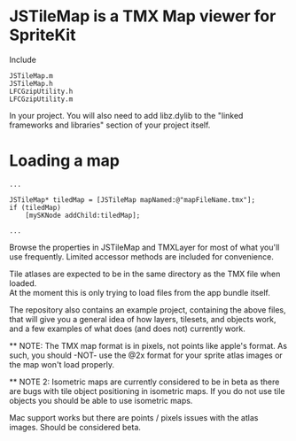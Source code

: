 JSTileMap is a TMX Map viewer for SpriteKit
=========

Include

	JSTileMap.m
	JSTileMap.h
	LFCGzipUtility.h
	LFCGzipUtility.m

In your project.  You will also need to add libz.dylib to the "linked
frameworks and libraries" section of your project itself.

Loading a map
=========

	...
	
	JSTileMap* tiledMap = [JSTileMap mapNamed:@"mapFileName.tmx"];
	if (tiledMap)
		[mySKNode addChild:tiledMap];
		
	...

Browse the properties in JSTileMap and TMXLayer for most of what you'll use 
frequently.  Limited accessor methods are included for convenience.

Tile atlases are expected to be in the same directory as the TMX file when loaded.  
At the moment this is only trying to load files from the app bundle itself.

The repository also contains an example project, containing the above files, that 
will give you a general idea of how layers, tilesets, and objects work, and a 
few examples of what does (and does not) currently work.

** NOTE:  The TMX map format is in pixels, not points like apple's format.  As 
such, you should -NOT- use the @2x format for your sprite atlas images or the 
map won't load properly.

** NOTE 2:  Isometric maps are currently considered to be in beta as 
there are bugs with tile object positioning in isometric maps.  If you do not 
use tile objects you should be able to use isometric maps.

Mac support works but there are points / pixels issues with the atlas images.  Should
be considered beta.

